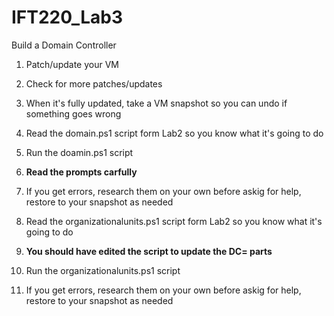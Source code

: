 # IFT220_Lab3
Build a Domain Controller

1) Patch/update your VM
2) Check for more patches/updates
3) When it's fully updated, take a VM snapshot so you can undo if something goes wrong
 
1) Read the domain.ps1 script form Lab2 so you know what it's going to do
2) Run the doamin.ps1 script 
3) **Read the prompts carfully**
4) If you get errors, research them on your own before askig for help, restore to your snapshot as needed
 
1) Read the organizationalunits.ps1 script form Lab2 so you know what it's going to do
2) **You should have edited the script to update the DC= parts**
3) Run the organizationalunits.ps1 script
4) If you get errors, research them on your own before askig for help, restore to your snapshot as needed

